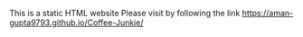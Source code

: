 This is a static HTML website 
Please visit by following the link
  https://aman-gupta9793.github.io/Coffee-Junkie/
